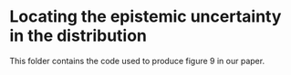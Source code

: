 # Locating the epistemic uncertainty in the distribution

This folder contains the code used to produce figure 9 in our paper. 
